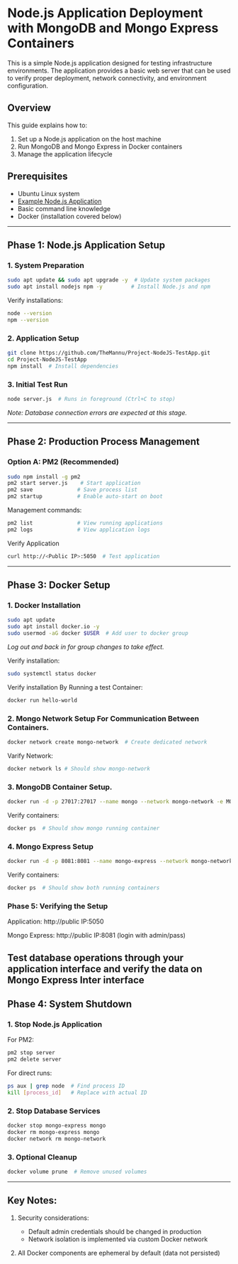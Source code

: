 # Node.js Application Deployment with MongoDB and Mongo Express Containers
This is a simple Node.js application designed for testing infrastructure environments. The application provides a basic web server that can be used to verify proper deployment, network connectivity, and environment configuration.

## Overview
This guide explains how to:
1. Set up a Node.js application on the host machine
2. Run MongoDB and Mongo Express in Docker containers
3. Manage the application lifecycle

## Prerequisites
- Ubuntu Linux system
- [Example Node.js Application](https://github.com/TheMannu/Project-NodeJS-TestApp.git)
- Basic command line knowledge
- Docker (installation covered below)

---

## Phase 1: Node.js Application Setup

### 1. System Preparation
```bash
sudo apt update && sudo apt upgrade -y  # Update system packages
sudo apt install nodejs npm -y         # Install Node.js and npm
```

Verify installations:
```bash
node --version
npm --version
```

### 2. Application Setup
```bash
git clone https://github.com/TheMannu/Project-NodeJS-TestApp.git
cd Project-NodeJS-TestApp
npm install  # Install dependencies
```

### 3. Initial Test Run
```bash
node server.js  # Runs in foreground (Ctrl+C to stop)
```
*Note: Database connection errors are expected at this stage.*

---

## Phase 2: Production Process Management

### Option A: PM2 (Recommended)
```bash
sudo npm install -g pm2
pm2 start server.js    # Start application
pm2 save              # Save process list
pm2 startup           # Enable auto-start on boot
```

Management commands:
```bash
pm2 list              # View running applications
pm2 logs              # View application logs
```
Verify Application 
```bash
curl http://<Public IP>:5050  # Test application
```
---

## Phase 3: Docker Setup

### 1. Docker Installation
```bash
sudo apt update
sudo apt install docker.io -y
sudo usermod -aG docker $USER  # Add user to docker group
```
*Log out and back in for group changes to take effect.*

Verify installation:
```bash
sudo systemctl status docker
```

Verify installation By Running a test Container:
```bash
docker run hello-world
```

### 2. Mongo Network Setup For Communication Between Containers.
```bash
docker network create mongo-network  # Create dedicated network
```

Varify Network:
```bash
docker network ls # Should show mongo-network 
```

### 3. MongoDB Container Setup.
```bash
docker run -d -p 27017:27017 --name mongo --network mongo-network -e MONGO_INITDB_ROOT_USERNAME=admin -e MONGO_INITDB_ROOT_PASSWORD=password mongo
```

Verify containers:
```bash
docker ps  # Should show mongo running container 
```
### 4. Mongo Express Setup
```bash
docker run -d -p 8081:8081 --name mongo-express --network mongo-network -e ME_CONFIG_MONGODB_ADMINUSERNAME=admin -e ME_CONFIG_MONGODB_ADMINPASSWORD=password -e ME_CONFIG_MONGODB_URL="mongodb://admin:password@mongo:27017" mongo-express
```

Verify containers:
```bash
docker ps  # Should show both running containers 
```

### Phase 5: Verifying the Setup

Application: http://public IP:5050

Mongo Express: http://public IP:8081 (login with admin/pass)

Test database operations through your application interface and verify the data on Mongo Express Inter interface
---

## Phase 4: System Shutdown

### 1. Stop Node.js Application
For PM2:
```bash
pm2 stop server
pm2 delete server
```

For direct runs:
```bash
ps aux | grep node  # Find process ID
kill [process_id]   # Replace with actual ID
```

### 2. Stop Database Services
```bash
docker stop mongo-express mongo
docker rm mongo-express mongo
docker network rm mongo-network
```

### 3. Optional Cleanup
```bash
docker volume prune  # Remove unused volumes
```

---

## Key Notes:

1. Security considerations:
   - Default admin credentials should be changed in production
   - Network isolation is implemented via custom Docker network

2. All Docker components are ephemeral by default (data not persisted)
